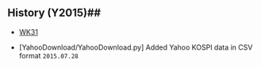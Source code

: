 ## History (Y2015)##

+ [WK31](http://) 
 - [YahooDownload/YahooDownload.py] Added Yahoo KOSPI data in CSV format `2015.07.28`
